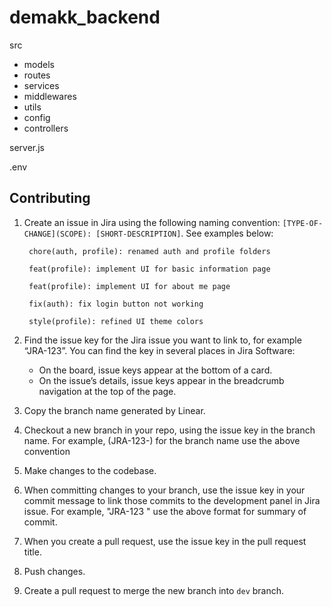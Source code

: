 # demakk_backend

src
- models
- routes
- services
- middlewares
- utils
- config
- controllers

server.js

.env

## Contributing

1. Create an issue in Jira using the following naming convention:
`[TYPE-OF-CHANGE](SCOPE): [SHORT-DESCRIPTION]`. See examples below:

        chore(auth, profile): renamed auth and profile folders
        
        feat(profile): implement UI for basic information page
        
        feat(profile): implement UI for about me page
        
        fix(auth): fix login button not working
        
        style(profile): refined UI theme colors
2. Find the issue key for the Jira issue you want to link to, for example “JRA-123”. You can find the key in several places in Jira Software:
   - On the board, issue keys appear at the bottom of a card.
   - On the issue’s details, issue keys appear in the breadcrumb navigation at the top of the page.
3. Copy the branch name generated by Linear.
4. Checkout a new branch in your repo, using the issue key in the branch name. For example, (JRA-123-<branch-name>) for the branch name use the above convention
5. Make changes to the codebase.
6. When committing changes to your branch, use the issue key in your commit message to link those commits to the development panel in Jira issue. For example, "JRA-123 <summary-of-commit>" use the above format for summary of commit.
7. When you create a pull request, use the issue key in the pull request title.
8. Push changes.
9. Create a pull request to merge the new branch into `dev` branch.
